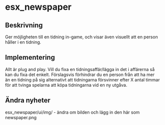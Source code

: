 # esx_newspaper
## Beskrivning
Ger möjligheten till en tidning in-game, och visar även visuellt att en person håller i en tidning.

## Implementering
Allt är plug and play. Vill du fixa en tidningsaffär/lägga in det i affärerna så kan du fixa det enkelt. Förslagsvis förhindrar du en person från att ha mer än en tidning på sig alternativt att tidningarna försvinner efter X antal timmar för att tvinga spelarna att köpa tidningarna vid en ny utgåva. 

## Ändra nyheter
esx_newspaper/ui/img/ - ändra om bilden och lägg in den här som newspaper.png
